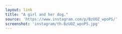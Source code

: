 ```yaml
---
layout: link
title: "A girl and her dog."
source: 'https://www.instagram.com/p/BzUOZ_wpoPS/'
screenshot: 'instagram/th-BzUOZ_wpoPS.jpg'
---
```


